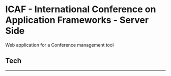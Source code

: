 # ICAF - International Conference on Application Frameworks - Server Side
Web application for a Conference management tool


## Tech
---
